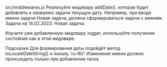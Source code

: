 src/middlewares.js
Реализуйте мидлвару addDate(), которая будет добавлять к названию задачи текущую дату. Например, при вводе имени задачи Новая задача, должна сформироваться задача с именем Задача на 14.02.2022: Новая задача.

Изучите уже добавленную мидлвару logger, используйте получение состояния как в этой мидлваре.

Подсказки
Для формирования даты подойдёт метод toLocaleDateString() и локаль 'ru-RU'
Изменение имени должно происходить только при добавлении таска